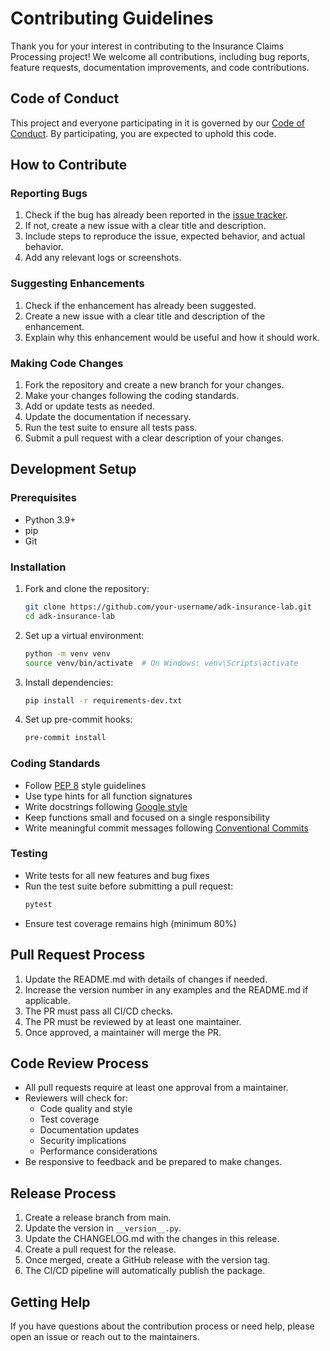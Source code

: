 # Contributing Guidelines

Thank you for your interest in contributing to the Insurance Claims Processing project! We welcome all contributions, including bug reports, feature requests, documentation improvements, and code contributions.

## Code of Conduct

This project and everyone participating in it is governed by our [Code of Conduct](CODE_OF_CONDUCT.md). By participating, you are expected to uphold this code.

## How to Contribute

### Reporting Bugs

1. Check if the bug has already been reported in the [issue tracker](https://github.com/sinha4ravi/adk-insurance-lab/issues).
2. If not, create a new issue with a clear title and description.
3. Include steps to reproduce the issue, expected behavior, and actual behavior.
4. Add any relevant logs or screenshots.

### Suggesting Enhancements

1. Check if the enhancement has already been suggested.
2. Create a new issue with a clear title and description of the enhancement.
3. Explain why this enhancement would be useful and how it should work.

### Making Code Changes

1. Fork the repository and create a new branch for your changes.
2. Make your changes following the coding standards.
3. Add or update tests as needed.
4. Update the documentation if necessary.
5. Run the test suite to ensure all tests pass.
6. Submit a pull request with a clear description of your changes.

## Development Setup

### Prerequisites

- Python 3.9+
- pip
- Git

### Installation

1. Fork and clone the repository:
   ```bash
   git clone https://github.com/your-username/adk-insurance-lab.git
   cd adk-insurance-lab
   ```

2. Set up a virtual environment:
   ```bash
   python -m venv venv
   source venv/bin/activate  # On Windows: venv\Scripts\activate
   ```

3. Install dependencies:
   ```bash
   pip install -r requirements-dev.txt
   ```

4. Set up pre-commit hooks:
   ```bash
   pre-commit install
   ```

### Coding Standards

- Follow [PEP 8](https://www.python.org/dev/peps/pep-0008/) style guidelines
- Use type hints for all function signatures
- Write docstrings following [Google style](https://google.github.io/styleguide/pyguide.html#38-comments-and-docstrings)
- Keep functions small and focused on a single responsibility
- Write meaningful commit messages following [Conventional Commits](https://www.conventionalcommits.org/)

### Testing

- Write tests for all new features and bug fixes
- Run the test suite before submitting a pull request:
  ```bash
  pytest
  ```
- Ensure test coverage remains high (minimum 80%)

## Pull Request Process

1. Update the README.md with details of changes if needed.
2. Increase the version number in any examples and the README.md if applicable.
3. The PR must pass all CI/CD checks.
4. The PR must be reviewed by at least one maintainer.
5. Once approved, a maintainer will merge the PR.

## Code Review Process

- All pull requests require at least one approval from a maintainer.
- Reviewers will check for:
  - Code quality and style
  - Test coverage
  - Documentation updates
  - Security implications
  - Performance considerations
- Be responsive to feedback and be prepared to make changes.

## Release Process

1. Create a release branch from main.
2. Update the version in `__version__.py`.
3. Update the CHANGELOG.md with the changes in this release.
4. Create a pull request for the release.
5. Once merged, create a GitHub release with the version tag.
6. The CI/CD pipeline will automatically publish the package.

## Getting Help

If you have questions about the contribution process or need help, please open an issue or reach out to the maintainers.

